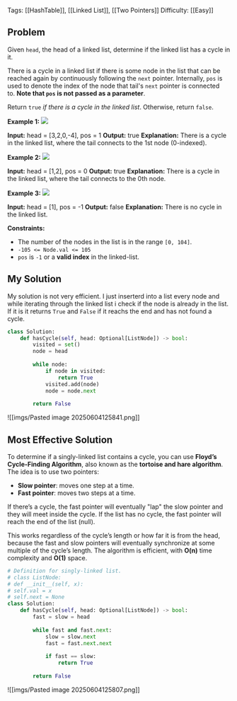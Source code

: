 Tags: [[HashTable]], [[Linked List]], [[Two Pointers]]
Difficulty: [[Easy]]
## Problem
Given `head`, the head of a linked list, determine if the linked list has a cycle in it.

There is a cycle in a linked list if there is some node in the list that can be reached again by continuously following the `next` pointer. Internally, `pos` is used to denote the index of the node that tail's `next` pointer is connected to. **Note that `pos` is not passed as a parameter**.

Return `true` _if there is a cycle in the linked list_. Otherwise, return `false`.

**Example 1:**
![](https://assets.leetcode.com/uploads/2018/12/07/circularlinkedlist.png)

**Input:** head = [3,2,0,-4], pos = 1
**Output:** true
**Explanation:** There is a cycle in the linked list, where the tail connects to the 1st node (0-indexed).

**Example 2:**
![](https://assets.leetcode.com/uploads/2018/12/07/circularlinkedlist_test2.png)

**Input:** head = [1,2], pos = 0
**Output:** true
**Explanation:** There is a cycle in the linked list, where the tail connects to the 0th node.

**Example 3:**
![](https://assets.leetcode.com/uploads/2018/12/07/circularlinkedlist_test3.png)

**Input:** head = [1], pos = -1
**Output:** false
**Explanation:** There is no cycle in the linked list.

**Constraints:**
- The number of the nodes in the list is in the range `[0, 104]`.
- `-105 <= Node.val <= 105`
- `pos` is `-1` or a **valid index** in the linked-list.

## My Solution
My solution is not very efficient. I just inserterd into a list every node and while iterating through the linked list i check if the node is already in the list. If it is it returns `True` and `False` if it reachs the end and has not found a cycle.

```python
class Solution:
	def hasCycle(self, head: Optional[ListNode]) -> bool:
		visited = set()
		node = head
		  
		while node:
			if node in visited:
				return True
			visited.add(node)
			node = node.next
		
		return False
```

![[imgs/Pasted image 20250604125841.png]]

## Most Effective Solution
To determine if a singly-linked list contains a cycle, you can use **Floyd’s Cycle-Finding Algorithm**, also known as the **tortoise and hare algorithm**. The idea is to use two pointers:

- **Slow pointer**: moves one step at a time.
- **Fast pointer**: moves two steps at a time.

If there’s a cycle, the fast pointer will eventually "lap" the slow pointer and they will meet inside the cycle. If the list has no cycle, the fast pointer will reach the end of the list (null).

This works regardless of the cycle’s length or how far it is from the head, because the fast and slow pointers will eventually synchronize at some multiple of the cycle’s length. The algorithm is efficient, with **O(n)** time complexity and **O(1)** space.

```python
# Definition for singly-linked list.
# class ListNode:
# def __init__(self, x):
# self.val = x
# self.next = None
class Solution:
	def hasCycle(self, head: Optional[ListNode]) -> bool:
		fast = slow = head
		  
		while fast and fast.next:
			slow = slow.next
			fast = fast.next.next
			  
			if fast == slow:
				return True
		
		return False
```

![[imgs/Pasted image 20250604125807.png]]
